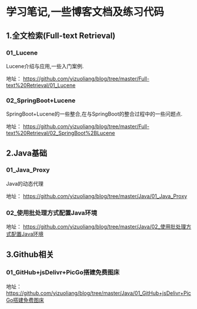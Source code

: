 # 学习笔记,一些博客文档及练习代码



## 1.全文检索(Full-text Retrieval)

### 01_Lucene

Lucene介绍与应用,一些入门案例.

地址： <https://github.com/yizuoliang/blog/tree/master/Full-text%20Retrieval/01_Lucene>

### 02_SpringBoot+Lucene

SpringBoot+Lucene的一些整合,在与SpringBoot的整合过程中的一些问题点.

地址： <https://github.com/yizuoliang/blog/tree/master/Full-text%20Retrieval/02_SpringBoot%2BLucene>

## 2.Java基础

### 01_Java_Proxy

Java的动态代理

地址： <https://github.com/yizuoliang/blog/tree/master/Java/01_Java_Proxy>

### 02_使用批处理方式配置Java环境

地址： <https://github.com/yizuoliang/blog/tree/master/Java/02_使用批处理方式配置Java环境>

## 3.Github相关

### 01_GitHub+jsDelivr+PicGo搭建免费图床

地址： <https://github.com/yizuoliang/blog/tree/master/Java/01_GitHub+jsDelivr+PicGo搭建免费图床>